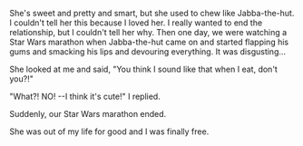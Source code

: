 She's sweet and pretty and smart, but she used to chew like Jabba-the-hut. I couldn't tell her this because I loved her. I really wanted to end the relationship, but I couldn't tell her why. Then one day, we were watching a Star Wars marathon when Jabba-the-hut came on and started flapping his gums and smacking his lips and devouring everything. It was disgusting... 

She looked at me and said, "You think I sound like that when I eat, don't you?!"

"What?! NO! --I think it's cute!" I replied.

Suddenly, our Star Wars marathon ended.

She was out of my life for good and I was finally free.
